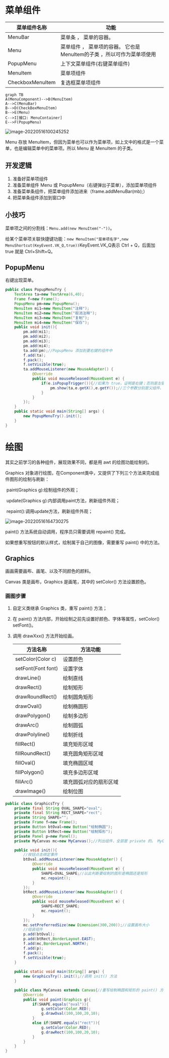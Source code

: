 # 菜单组件

| 菜单组件名称     | 功能                                                         |
| ---------------- | ------------------------------------------------------------ |
| MenuBar          | 菜单条 ， 菜单的容器。                                       |
| Menu             | 菜单组件 ， 菜单项的容器。 它也是Menultem的子类 ，所以可作为菜单项使用 |
| PopupMenu        | 上下文菜单组件(右键菜单组件)                                 |
| Menultem         | 菜单项组件                                                   |
| CheckboxMenuItem | 复选框菜单项组件                                             |

```mermaid
graph TB
A(MenuComponent)-->B(MenuItem)
A-->C(MenuBar)
B-->D(CheckBoxMenuItem)
B-->E(Menu)
C-->I[接口: MenuContainer]
E-->F(PopupMenu)
```

![image-20220516100245252](C:\Users\86138\AppData\Roaming\Typora\typora-user-images\image-20220516100245252.png)

Menu 存放 MenuItem，但因为菜单也可以作为菜单项，如上文中的格式是一个菜单，也是编辑菜单中的菜单项。所以 Menu 是 MenuItem 的子类。

## 开发逻辑

1. 准备好菜单项组件
2. 准备菜单组件 Menu 或 PopupMenu（右键弹出子菜单），添加菜单项组件
3. 准备菜单条组件，把菜单组件添加进来（frame.addMenuBar(mb);）
4. 把菜单条组件添加到窗口中

## 小技巧

菜单项之间的分割线：`Menu.add(new MenuItem("-"))`。

给某个菜单项关联快捷键功能：`new MenuItem("菜单项名字",new MenuShortcut(KeyEvent.VK_Q,true))`KeyEvent.VK_Q表示 Ctrl + Q，后面加 true 就是 Ctrl+Shift+Q。

## PopupMenu

右键出现菜单。

```java
public class PopupMenuTry {
    TextArea ta=new TextArea(6,40);
    Frame f=new Frame();
    PopupMenu pm=new PopupMenu();
    MenuItem mi1=new MenuItem("注释");
    MenuItem mi2=new MenuItem("取消注释");
    MenuItem mi3=new MenuItem("复制");
    MenuItem mi4=new MenuItem("保存");
    public void init(){
        pm.add(mi1);
        pm.add(mi2);
        pm.add(mi3);
        pm.add(mi4);
        ta.add(pm);//PopupMenu 添加到要右键的组件中
        f.add(ta);
        f.pack();
        f.setVisible(true);
        ta.addMouseListener(new MouseAdapter() {
            @Override
            public void mouseReleased(MouseEvent e) {
                if(e.isPopupTrigger()){//如果为 true，证明是右键；否则是左键
                    pm.show(ta,e.getX(),e.getY());//三个参数分别是父组件、菜单出现的横纵坐标，用 getXY() 获取当前位置
                }
            }
        });
    }
    public static void main(String[] args) {
        new PopupMenuTry().init();
    }
}
```

# 绘图

其实之前学习的各种组件，展现效果不同，都是用 awt 的绘图功能绘制的。

Graphics 对象进行绘图，在Component类中，又提供了下列三个方法来完成组件图形的绘制与刷新：

​	paint(Graphics g):绘制组件的外观；

​	update(Graphics g):内部调用paint方法，刷新组件外观；

​	repaint():调用update方法，刷新组件外观；

![image-20220516164730275](C:\Users\86138\AppData\Roaming\Typora\typora-user-images\image-20220516164730275.png)

paint() 方法系统自动调用，程序员只需要调用 repaint() 完成。

如果想重写按钮的默认样式，绘制属于自己的图像，需要重写 paint() 中的方法。

## Graphics

画画需要画布、画笔、以及不同颜色的颜料。

Canvas 类是画布，Graphics 是画笔，其中的 setColor() 方法设置颜色。

### 画图步骤

1. 自定义类继承 Graphics 类，重写 paint() 方法；

2. 在 paint() 方法内部，开始绘制之前先设置好颜色、字体等属性，setColor() setFont()。

3. 调用 drawXxx() 方法开始绘画。

   

   | 方法名称           | 方法功能               |
   | ------------------ | ---------------------- |
   | setColor(Color c)  | 设置颜色               |
   | setFont(Font font) | 设置字体               |
   | drawLine()         | 绘制直线               |
   | drawRect()         | 绘制矩形               |
   | drawRoundRect()    | 绘制圆角矩形           |
   | drawOval()         | 绘制椭圆形             |
   | drawPolygon()      | 绘制多边形             |
   | drawArc()          | 绘制圆弧               |
   | drawPolyline()     | 绘制折线               |
   | fillRect()         | 填充矩形区域           |
   | fillRoundRect()    | 填充圆角矩形区域       |
   | fillOval()         | 填充椭圆区域           |
   | fillPolygon()      | 填充多边形区域         |
   | fillArc()          | 填充圆弧对应的扇形区域 |
   | drawImage()        | 绘制位图               |

```java
public class GraphicsTry {
    private final String OVAL_SHAPE="oval";
    private final String RECT_SHAPE="rect";
    private String SHAPE="";
    private Frame f=new Frame();
    private Button btOval=new Button("绘制椭圆");
    private Button btRect=new Button("绘制矩形");
    private Panel p=new Panel();
    private MyCanvas mc=new MyCanvas();//列出组件，全部是 private 的。 MyCanvas 是继承 Canvas 的类，可以重写 paint() 方法。

    public void init(){
        //按钮点击绑定事件
        btOval.addMouseListener(new MouseAdapter() {
            @Override
            public void mouseReleased(MouseEvent e) {
                SHAPE=OVAL_SHAPE;//以此判断要绘制的图形是椭圆还是矩形
                mc.repaint();
            }
        });
        btRect.addMouseListener(new MouseAdapter() {
            @Override
            public void mouseReleased(MouseEvent e) {
                SHAPE=RECT_SHAPE;
                mc.repaint();
            }
        });
        mc.setPreferredSize(new Dimension(300,200));//设置画布大小
        //组装组件
        p.add(btOval);
        p.add(btRect,BorderLayout.EAST);
        f.add(mc,BorderLayout.NORTH);
        f.add(p);
        f.pack();
        f.setVisible(true);
    }
    
    public static void main(String[] args) {
        new GraphicsTry().init();//调用 init() 方法
    }

    public class MyCanvas extends Canvas{//重写绘制椭圆和矩形的 paint() 方法
        @Override
        public void paint(Graphics g){
            if(SHAPE.equals("oval")){
                g.setColor(Color.RED);
                g.drawOval(100,100,20,10);
            }
            else if(SHAPE.equals("rect")){
                g.setColor(Color.RED);
                g.drawRect(100,100,20,10);
            }
        }
    }
}
```

